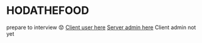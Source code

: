 # HODATHEFOOD
prepare to interview 😟
[Client user here](https://github.com/daihoangnam3it/hoda-client)
[Server admin here](https://github.com/daihoangnam3it/hodathefood-s-admin-server)
Client admin not yet